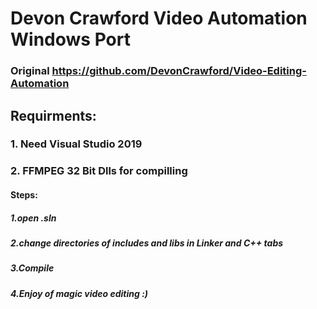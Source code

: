 # Devon Crawford Video Automation Windows Port
### Original https://github.com/DevonCrawford/Video-Editing-Automation
## Requirments:
### 1. Need  Visual Studio 2019 
### 2. FFMPEG 32 Bit Dlls for compilling 
#### Steps:

##### 1.open .sln 
##### 2.change directories of includes and libs in Linker and C++ tabs
##### 3.Compile
##### 4.Enjoy of magic video editing :)
